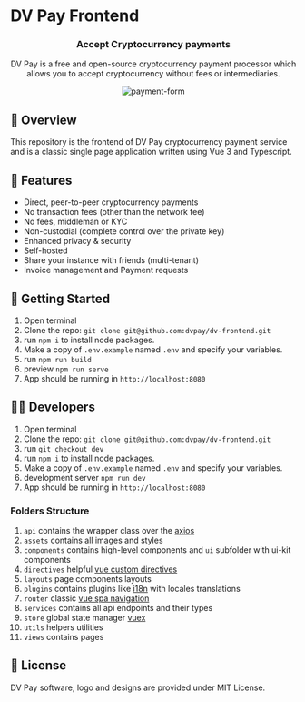 # DV Pay Frontend

<h3 align="center">
  Accept Cryptocurrency payments
</h3>
<p align="center"> DV Pay is a free and open-source cryptocurrency payment processor which allows you to accept cryptocurrency without fees or intermediaries.
</p>

<p align="center">
<img src="https://i.ibb.co/DY3XJqV/payment-form.png" alt="payment-form" border="0">
</p>

## 💼 Overview

This repository is the frontend of DV Pay cryptocurrency payment service and is a classic single page application written using Vue 3 and Typescript.

## 🎨 Features

* Direct, peer-to-peer cryptocurrency payments
* No transaction fees (other than the network fee)
* No fees, middleman or KYC
* Non-custodial (complete control over the private key)
* Enhanced privacy & security
* Self-hosted
* Share your instance with friends (multi-tenant)
* Invoice management and Payment requests

## 🚀 Getting Started

1. Open terminal
2. Clone the repo: `git clone git@github.com:dvpay/dv-frontend.git`
3. run `npm i` to install node packages.
4. Make a copy of `.env.example` named `.env` and specify your variables.
5. run `npm run build`
6. preview `npm run serve`
7. App should be running in `http://localhost:8080`

## 🧑‍💻 Developers

1. Open terminal
2. Clone the repo: `git clone git@github.com:dvpay/dv-frontend.git`
3. run `git checkout dev`
4. run `npm i` to install node packages.
5. Make a copy of `.env.example` named `.env` and specify your variables.
6. development server `npm run dev`
7. App should be running in `http://localhost:8080`

### Folders Structure

1. `api` contains the wrapper class over the [axios](https://github.com/axios/axios)
2. `assets` contains all images and styles
3. `components` contains high-level components and `ui` subfolder with ui-kit components
4. `directives` helpful [vue custom directives](https://vuejs.org/guide/reusability/custom-directives.html)
5. `layouts` page components layouts
6. `plugins` contains plugins like [i18n](https://github.com/intlify/vue-i18n-next) with locales translations
7. `router` classic [vue spa navigation](https://router.vuejs.org/introduction.html)
8. `services` contains all api endpoints and their types
9. `store` global state manager [vuex](https://vuex.vuejs.org/)
10. `utils` helpers utilities
11. `views` contains pages

## 📝 License

DV Pay software, logo and designs are provided under MIT License.

